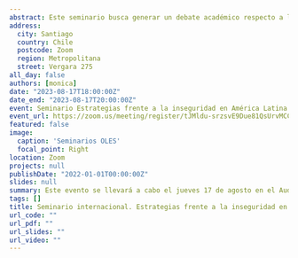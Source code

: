 ```yaml
---
abstract: Este seminario busca generar un debate académico respecto a las diversas percepciones y respuestas adoptadas por la ciudadanía frente a la problemática de la inseguridad y las percepciones de impunidad en los sistemas de justicia en América Latina, así como examinar las relaciones entre dichas respuestas y las políticas públicas de seguridad fomentadas por los estados en la región. A partir de las presentaciones de destacadas académicas y académicos en la materia, este seminario propone explorar cuestiones más específicas, como las formas de politización de la inseguridad y la victimización, discutir las formas de vigilantismo desde sus expresiones más orgánicas a las más inorgánicas, examinar las tensiones existentes entre los anhelos de dignidad y el enfoque punitivo tras las demandas ciudadanas, identificar las prácticas de cuidado que están emergiendo en la sociedad para enfrentar el crimen y la violencia, así como abordar las complejidades y tensiones tras la creciente legitimidad de la violencia policial en un contexto de creciente miedo al crimen.
address:
  city: Santiago
  country: Chile
  postcode: Zoom
  region: Metropolitana
  street: Vergara 275
all_day: false
authors: [monica]
date: "2023-08-17T18:00:00Z"
date_end: "2023-08-17T20:00:00Z"
event: Seminario Estrategias frente a la inseguridad en América Latina: entre la gestión pública y privada de la violencia
event_url: https://zoom.us/meeting/register/tJMldu-srzsvE9Due81QsUrvMCCQVLb3wsjm#/registration
featured: false
image:
  caption: 'Seminarios OLES'
  focal_point: Right
location: Zoom
projects: null
publishDate: "2022-01-01T00:00:00Z"
slides: null
summary: Este evento se llevará a cabo el jueves 17 de agosto en el Auditorio de psicología de la Universidad Diego Portales, el cual queda ubicado en Vergara 275, Santiago.
tags: []
title: Seminario internacional. Estrategias frente a la inseguridad en América Latina: entre la gestión pública y privada de la violencia
url_code: ""
url_pdf: ""
url_slides: ""
url_video: ""
---
```


